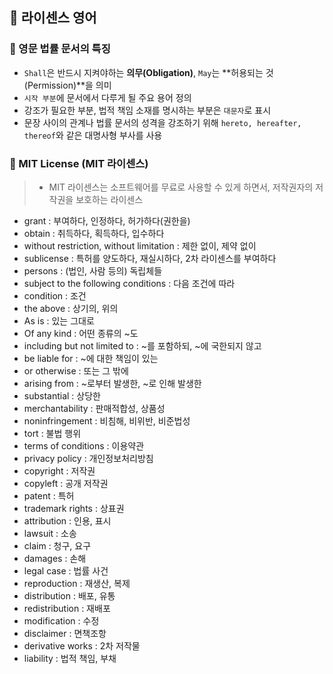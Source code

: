 ## 🎤 라이센스 영어

### 📖 영문 법률 문서의 특징

- `Shall`은 반드시 지켜야하는 **의무(Obligation)**, `May`는 **허용되는 것(Permission)**을 의미
- `시작 부분`에 문서에서 다루게 될 주요 용어 정의
- 강조가 필요한 부분, 법적 책임 소재를 명시하는 부분은 `대문자`로 표시
- 문장 사이의 관계나 법률 문서의 성격을 강조하기 위해 `hereto, hereafter, thereof`와 같은 대명사형 부사를 사용

### 📖 MIT License (MIT 라이센스)

> - MIT 라이센스는 소프트웨어를 무료로 사용할 수 있게 하면서, 저작권자의 저작권을 보호하는 라이센스

- grant : 부여하다, 인정하다, 허가하다(권한을)
- obtain : 취득하다, 획득하다, 입수하다
- without restriction, without limitation : 제한 없이, 제약 없이
- sublicense : 특허를 양도하다, 재실시하다, 2차 라이센스를 부여하다
- persons : (법인, 사람 등의) 독립체들
- subject to the following conditions : 다음 조건에 따라
- condition : 조건
- the above : 상기의, 위의
- As is : 있는 그대로
- Of any kind : 어떤 종류의 ~도
- including but not limited to : ~를 포함하되, ~에 국한되지 않고
- be liable for : ~에 대한 책임이 있는
- or otherwise : 또는 그 밖에
- arising from : ~로부터 발생한, ~로 인해 발생한
- substantial : 상당한
- merchantability : 판매적합성, 상품성
- noninfringement : 비침해, 비위반, 비준법성
- tort : 불법 행위
- terms of conditions : 이용약관
- privacy policy : 개인정보처리방침
- copyright : 저작권
- copyleft : 공개 저작권
- patent : 특허
- trademark rights : 상표권
- attribution : 인용, 표시
- lawsuit : 소송
- claim : 청구, 요구
- damages : 손해
- legal case : 법률 사건
- reproduction : 재생산, 복제
- distribution : 배포, 유통
- redistribution : 재배포
- modification : 수정
- disclaimer : 면책조항
- derivative works : 2차 저작물
- liability : 법적 책임, 부채